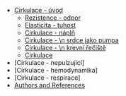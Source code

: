   * [Cirkulace - úvod](#index.md)
    * [Rezistence - odpor](#komponentyOdpor.md)
    * [Elasticita - tuhost](#komponentyElastic.md)
    * [Cirkulace - náplň](#napln.md)
    * [Cirkulace - \n   srdce jako pumpa](#pumpa.md)
    * [Cirkulace - \n   krevní řečiště](#roura.md)
    * [Cirkulace](#circulation.md)
  * [Cirkulace - nepulzující]
  * [Cirkulace - hemodynamika]
  * [Cirkulace - respirace]
  * [Authors and References](#about.md)

